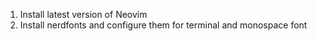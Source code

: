 1. Install latest version of Neovim
2. Install nerdfonts and configure them for terminal and monospace font
